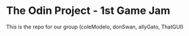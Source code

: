 # The Odin Project - 1st Game Jam
This is the repo for our group (coleModelo, donSwan, allyGato, ThatGUI)

